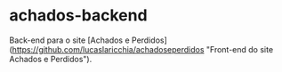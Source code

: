 # achados-backend
Back-end para o site [Achados e Perdidos] (https://github.com/lucaslaricchia/achadoseperdidos "Front-end do site Achados e Perdidos").

